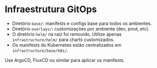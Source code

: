 # Infraestrutura GitOps

- Diretório `base/`: manifests e configs base para todos os ambientes.
- Diretório `overlays/`: customizações por ambiente (dev, prod, etc).
- O diretório `helm/` na raiz foi removido. Utilize apenas `infrastructure/helm/` para charts customizados.
- Os manifests do Kubernetes estão centralizados em `infrastructure/base/k8s/`.

Use ArgoCD, FluxCD ou similar para aplicar os manifests.
